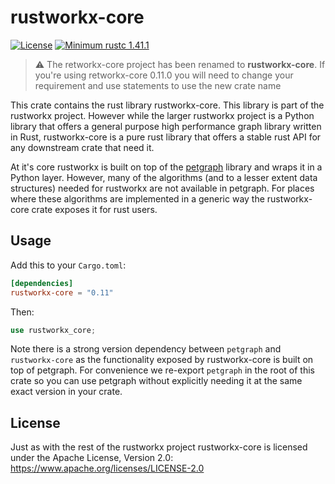 # rustworkx-core

[![License](https://img.shields.io/github/license/Qiskit/rustworkx.svg?style=popout-square)](https://opensource.org/licenses/Apache-2.0)
[![Minimum rustc 1.41.1](https://img.shields.io/badge/rustc-1.41.1+-blue.svg)](https://rust-lang.github.io/rfcs/2495-min-rust-version.html)

> :warning: The retworkx-core project has been renamed to **rustworkx-core**.
> If you're using retworkx-core 0.11.0 you will need to change your requirement
> and use statements to use the new crate name

This crate contains the rust library rustworkx-core. This library is part of the
rustworkx project. However while the larger rustworkx project is a Python library
that offers a general purpose high performance graph library written in Rust,
rustworkx-core is a pure rust library that offers a stable rust API for any
downstream crate that need it.

At it's core rustworkx is built on top of the
[petgraph](https://github.com/petgraph/petgraph) library and wraps it in a
Python layer. However, many of the algorithms (and to a lesser extent data
structures) needed for rustworkx are not available in petgraph. For places
where these algorithms are implemented in a generic way the rustworkx-core
crate exposes it for rust users.

## Usage

Add this to your `Cargo.toml`:

```toml
[dependencies]
rustworkx-core = "0.11"
```

Then:

```rust
use rustworkx_core;
```

Note there is a strong version dependency between `petgraph` and `rustworkx-core`
as the functionality exposed by rustworkx-core is built on top of petgraph. For
convenience we re-export `petgraph` in the root of this crate so you can use
petgraph without explicitly needing it at the same exact version in your crate.

## License

Just as with the rest of the rustworkx project rustworkx-core is licensed under
the Apache License, Version 2.0: https://www.apache.org/licenses/LICENSE-2.0
